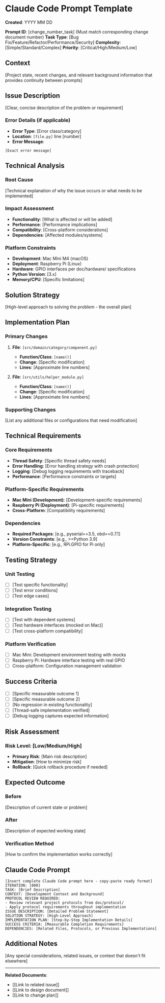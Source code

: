# Claude Code Prompt Template

**Created**: YYYY MM DD

**Prompt ID**: [change_number_task] (Must match corresponding change document number)
**Task Type**: [Bug Fix/Feature/Refactor/Performance/Security]
**Complexity**: [Simple/Standard/Complex]
**Priority**: [Critical/High/Medium/Low]

## Context

[Project state, recent changes, and relevant background information that provides continuity between prompts]

## Issue Description

[Clear, concise description of the problem or requirement]

### Error Details (if applicable)
- **Error Type**: [Error class/category]
- **Location**: `[file.py]` line [number]
- **Error Message**:
```
[Exact error message]
```

## Technical Analysis

### Root Cause
[Technical explanation of why the issue occurs or what needs to be implemented]

### Impact Assessment
- **Functionality**: [What is affected or will be added]
- **Performance**: [Performance implications]
- **Compatibility**: [Cross-platform considerations]
- **Dependencies**: [Affected modules/systems]

### Platform Constraints
- **Development**: Mac Mini M4 (macOS)
- **Deployment**: Raspberry Pi (Linux)
- **Hardware**: GPIO interfaces per doc/hardware/ specifications
- **Python Version**: [3.x]
- **Memory/CPU**: [Specific limitations]

## Solution Strategy

[High-level approach to solving the problem - the overall plan]

## Implementation Plan

### Primary Changes
1. **File**: `[src/domain/category/component.py]`
   - **Function/Class**: `[name()]`
   - **Change**: [Specific modification]
   - **Lines**: [Approximate line numbers]

2. **File**: `[src/utils/helper_module.py]`
   - **Function/Class**: `[name()]`
   - **Change**: [Specific modification]
   - **Lines**: [Approximate line numbers]

### Supporting Changes
[List any additional files or configurations that need modification]

## Technical Requirements

### Core Requirements
- **Thread Safety**: [Specific thread safety needs]
- **Error Handling**: [Error handling strategy with crash protection]
- **Logging**: [Debug logging requirements with traceback]
- **Performance**: [Performance constraints or targets]

### Platform-Specific Requirements
- **Mac Mini (Development)**: [Development-specific requirements]
- **Raspberry Pi (Deployment)**: [Pi-specific requirements]
- **Cross-Platform**: [Compatibility requirements]

### Dependencies
- **Required Packages**: [e.g., pyserial==3.5, obd==0.7.1]
- **Version Constraints**: [e.g., >=Python 3.9]
- **Platform-Specific**: [e.g., RPi.GPIO for Pi only]

## Testing Strategy

### Unit Testing
- [ ] [Test specific functionality]
- [ ] [Test error conditions]
- [ ] [Test edge cases]

### Integration Testing
- [ ] [Test with dependent systems]
- [ ] [Test hardware interfaces (mocked on Mac)]
- [ ] [Test cross-platform compatibility]

### Platform Verification
- [ ] Mac Mini: Development environment testing with mocks
- [ ] Raspberry Pi: Hardware interface testing with real GPIO
- [ ] Cross-platform: Configuration management validation

## Success Criteria

- [ ] [Specific measurable outcome 1]
- [ ] [Specific measurable outcome 2]
- [ ] [No regression in existing functionality]
- [ ] [Thread-safe implementation verified]
- [ ] [Debug logging captures expected information]

## Risk Assessment

### Risk Level: [Low/Medium/High]
- **Primary Risk**: [Main risk description]
- **Mitigation**: [How to minimize risk]
- **Rollback**: [Quick rollback procedure if needed]

## Expected Outcome

### Before
[Description of current state or problem]

### After
[Description of expected working state]

### Verification Method
[How to confirm the implementation works correctly]

## Claude Code Prompt

```
[Insert complete Claude Code prompt here - copy-paste ready format]
ITERATION: [000]
TASK: [Brief Description]
CONTEXT: [Development Context and Background]
PROTOCOL REVIEW REQUIRED:
- Review relevant project protocols from doc/protocol/
- Apply protocol requirements throughout implementation
ISSUE DESCRIPTION: [Detailed Problem Statement]
SOLUTION STRATEGY: [High-Level Approach]
IMPLEMENTATION PLAN: [Step-by-Step Implementation Details]
SUCCESS CRITERIA: [Measurable Completion Requirements]
DEPENDENCIES: [Related Files, Protocols, or Previous Implementations]
```

## Additional Notes

[Any special considerations, related issues, or context that doesn't fit elsewhere]

---

**Related Documents**:
- [[Link to related issue]]
- [[Link to design document]]
- [[Link to change plan]]
